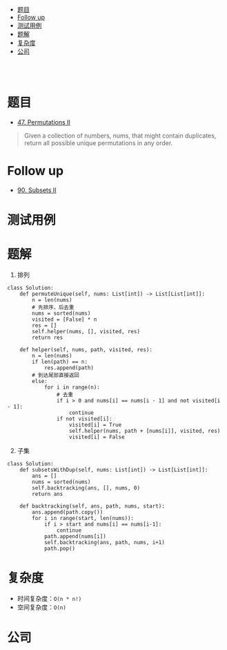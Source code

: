 - [题目](#题目)
- [Follow up](#follow-up)
- [测试用例](#测试用例)
- [题解](#题解)
- [复杂度](#复杂度)
- [公司](#公司)

</br></br>

# 题目
- [47. Permutations II](https://leetcode.com/problems/permutations-ii/)
> Given a collection of numbers, nums, that might contain duplicates, return all possible unique permutations in any order.

# Follow up
- [90. Subsets II](https://leetcode.com/problems/subsets-ii/)

# 测试用例

# 题解
1. 排列
```
class Solution:
    def permuteUnique(self, nums: List[int]) -> List[List[int]]:
        n = len(nums)
        # 先排序，后去重
        nums = sorted(nums)
        visited = [False] * n
        res = []
        self.helper(nums, [], visited, res)
        return res

    def helper(self, nums, path, visited, res):
        n = len(nums)
        if len(path) == n:
            res.append(path)
        # 到达尾部直接返回
        else: 
            for i in range(n):
                # 去重
                if i > 0 and nums[i] == nums[i - 1] and not visited[i - 1]:
                    continue
                if not visited[i]:
                    visited[i] = True
                    self.helper(nums, path + [nums[i]], visited, res)
                    visited[i] = False 
```

2. 子集
```
class Solution:
    def subsetsWithDup(self, nums: List[int]) -> List[List[int]]:
        ans = []
        nums = sorted(nums)
        self.backtracking(ans, [], nums, 0)
        return ans
        
    def backtracking(self, ans, path, nums, start):
        ans.append(path.copy())
        for i in range(start, len(nums)):
            if i > start and nums[i] == nums[i-1]:
                continue
            path.append(nums[i])
            self.backtracking(ans, path, nums, i+1)
            path.pop()
```

# 复杂度
- 时间复杂度：`O(n * n!)`
- 空间复杂度：`O(n)`

# 公司